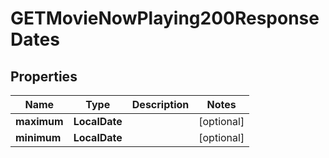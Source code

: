 

# GETMovieNowPlaying200ResponseDates


## Properties

| Name | Type | Description | Notes |
|------------ | ------------- | ------------- | -------------|
|**maximum** | **LocalDate** |  |  [optional] |
|**minimum** | **LocalDate** |  |  [optional] |




